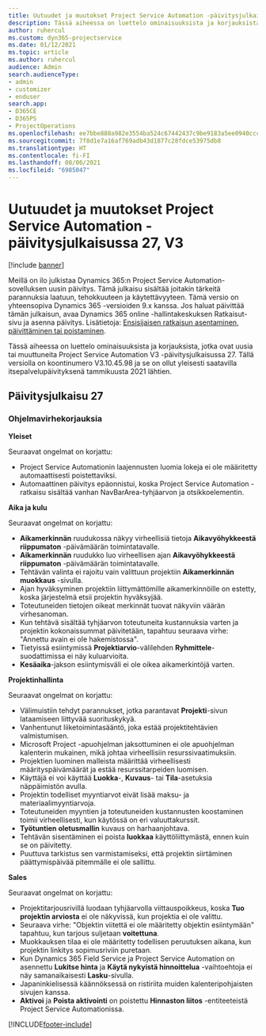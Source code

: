 ```yaml
---
title: Uutuudet ja muutokset Project Service Automation -päivitysjulkaisussa 27, V3
description: Tässä aiheessa on luettelo ominaisuuksista ja korjauksista, jotka ovat käytettävissä Project Service Automation -päivitysjulkaisussa 27, V3.
author: ruhercul
ms.custom: dyn365-projectservice
ms.date: 01/12/2021
ms.topic: article
ms.author: ruhercul
audience: Admin
search.audienceType:
- admin
- customizer
- enduser
search.app:
- D365CE
- D365PS
- ProjectOperations
ms.openlocfilehash: ee7bbe888a982e3554ba524c67442437c9be9183a5ee0940ccc3261b4a4992e7
ms.sourcegitcommit: 7f8d1e7a16af769adb43d1877c28fdce53975db8
ms.translationtype: HT
ms.contentlocale: fi-FI
ms.lasthandoff: 08/06/2021
ms.locfileid: "6985047"
---
```

# <a name="whats-new-or-changed-in-project-service-automation-update-release-27-v3"></a>Uutuudet ja muutokset Project Service Automation -päivitysjulkaisussa 27, V3

[!include [banner](../includes/psa-now-project-operations.md)]

Meillä on ilo julkistaa Dynamics 365:n Project Service Automation-sovelluksen uusin päivitys. Tämä julkaisu sisältää joitakin tärkeitä parannuksia laatuun, tehokkuuteen ja käytettävyyteen. Tämä versio on yhteensopiva Dynamics 365 -versioiden 9.x kanssa. Jos haluat päivittää tämän julkaisun, avaa Dynamics 365 online -hallintakeskuksen Ratkaisut-sivu ja asenna päivitys. Lisätietoja: [Ensisijaisen ratkaisun asentaminen, päivittäminen tai poistaminen](/power-platform/admin/install-remove-preferred-solution).

Tässä aiheessa on luettelo ominaisuuksista ja korjauksista, jotka ovat uusia tai muuttuneita Project Service Automation V3 -päivitysjulkaisussa 27. Tällä versiolla on koontinumero V3.10.45.98 ja se on ollut yleisesti saatavilla itsepalvelupäivityksenä tammikuusta 2021 lähtien.

## <a name="update-release-27"></a>Päivitysjulkaisu 27

### <a name="bug-fixes"></a>Ohjelmavirhekorjauksia

**Yleiset**

Seuraavat ongelmat on korjattu:

- Project Service Automationin laajennusten luomia lokeja ei ole määritetty automaattisesti poistettaviksi.
- Automaattinen päivitys epäonnistui, koska Project Service Automation -ratkaisu sisältää vanhan NavBarArea-tyhjäarvon ja otsikkoelementin.

**Aika ja kulu**

Seuraavat ongelmat on korjattu:

- **Aikamerkinnän** ruudukossa näkyy virheellisiä tietoja **Aikavyöhykkeestä riippumaton** -päivämäärän toimintatavalle.
- **Aikamerkinnän** ruudukko luo virheellisen ajan **Aikavyöhykkeestä riippumaton** -päivämäärän toimintatavalle.
- Tehtävän valinta ei rajoitu vain valittuun projektiin **Aikamerkinnän muokkaus** -sivulla.
- Ajan hyväksyminen projektiin liittymättömille aikamerkinnöille on estetty, koska järjestelmä etsii projektin hyväksyjää.
- Toteutuneiden tietojen oikeat merkinnät tuovat näkyviin väärän virhesanoman.
- Kun tehtävä sisältää tyhjäarvon toteutuneita kustannuksia varten ja projektin kokonaissummat päivitetään, tapahtuu seuraava virhe: "Annettu avain ei ole hakemistossa".
- Tietyissä esiintymissä **Projektiarvio**-välilehden **Ryhmittele**-suodattimissa ei näy kuluarvioita.
- **Kesäaika**-jakson esiintymisväli ei ole oikea aikamerkintöjä varten.

**Projektinhallinta**

Seuraavat ongelmat on korjattu:

- Välimuistiin tehdyt parannukset, jotka parantavat **Projekti**-sivun lataamiseen liittyvää suorituskykyä.
- Vanhentunut liiketoimintasääntö, joka estää projektitehtävien valmistumisen.
- Microsoft Project -apuohjelman jaksottuminen ei ole apuohjelman kalenterin mukainen, mikä johtaa virheellisiin resurssivaatimuksiin.
- Projektien luominen malleista määrittää virheellisesti määrityspäivämäärät ja estää resurssitarpeiden luomisen.
- Käyttäjä ei voi käyttää **Luokka**-, **Kuvaus**- tai **Tila**-asetuksia näppäimistön avulla.
- Projektin todelliset myyntiarvot eivät lisää maksu- ja materiaalimyyntiarvoja.
- Toteutuneiden myyntien ja toteutuneiden kustannusten koostaminen toimii virheellisesti, kun käytössä on eri valuuttakurssit.
- **Työtuntien oletusmallin** kuvaus on harhaanjohtava.
- Tehtävän sisentäminen ei poista **luokkaa** käyttöliittymästä, ennen kuin se on päivitetty.
- Puuttuva tarkistus sen varmistamiseksi, että projektin siirtäminen päättymispäivää pitemmälle ei ole sallittu.

**Sales**

Seuraavat ongelmat on korjattu:

- Projektitarjousrivillä luodaan tyhjäarvolla viittauspoikkeus, koska **Tuo projektin arviosta** ei ole näkyvissä, kun projektia ei ole valittu.
- Seuraava virhe: "Objektin viitettä ei ole määritetty objektin esiintymään" tapahtuu, kun tarjous suljetaan **voitettuna**.
- Muokkauksen tilaa ei ole määritetty todellisen peruutuksen aikana, kun projektin linkitys sopimusriviin puretaan.
- Kun Dynamics 365 Field Service ja Project Service Automation on asennettu **Lukitse hinta** ja **Käytä nykyistä hinnoittelua** -vaihtoehtoja ei näy samanaikaisesti **Lasku**-sivulla.
- Japaninkielisessä käännöksessä on ristiriita muiden kalenteripohjaisten sivujen kanssa.
- **Aktivoi** ja **Poista aktivointi** on poistettu **Hinnaston liitos** -entiteeteistä Project Service Automationissa.


[!INCLUDE[footer-include](../includes/footer-banner.md)]